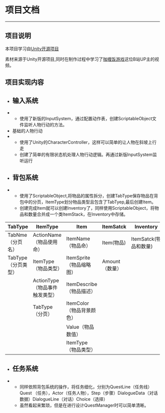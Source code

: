 # 项目文档
---
## 项目说明
本项目学习自[Unity开源项目](https://github.com/UnityTechnologies/open-project-1)

素材来源于Unity开源项目,同时在制作过程中学习了[咖喱饭游戏](https://space.bilibili.com/434224775?spm_id_from=333.788.b_765f7570696e666f.2)这位B站UP主的视频。

## 项目实现内容
- ## 输入系统
-  - 使用了新版的InputSystem，通过配置动作表，创建ScriptableObject文件监听人物行动的方法。
- 基础的人物行动
-  - 使用了Unity的CharacterController，这样可以简单的让人物在斜坡上行走
   - 创建了简单的有限状态机处理人物行动逻辑。再通过新版InputSystem监听运行
- ## 背包系统
 - - 使用了ScriptableObject,将物品的属性拆分，创建TabType保存物品在背包中的分页，ItemType划分物品类型且包含了TabTyep,最后创建Item。
   - 创建完成Item就可以创建Inventory了，同样使用ScriptableObject，将物品和数量合并成一个类ItemStack，在Inventory中存储。

|**TabType**     |**ItemType**|**Item**|**ItemSatck**|Inventory|
|---------------|--------|----|--------|-------------------|
|TabNme（分页名）|ActionName（物品使用命）|ItemName（物品命）|Item(物品)|ItemSatck(物品和数量)
|TabType（分页类型）|ItemType（物品类型）|ItemSprite（物品缩略图）|Amount（数量）|
|        |ActionType（物品事件触发类型）|ItemDescribe（物品描述）|
|       |TabType（分页）|ItemColor（物品背景颜色）|
|        |       |Value（物品数值）|
|         |       |ItemType（物品类型）|
- ## 任务系统
 - - 同样依照背包系统的操作，将任务细化，分别为QuestLine（任务线）Quest （任务），Actor（任务人物），Step（步骤）DialogueData（对话数据）DialogueLine（对话）Choice（选择）
   - 虽然看起来繁琐，但是在进行设计QuestManager时可以简单清晰。
